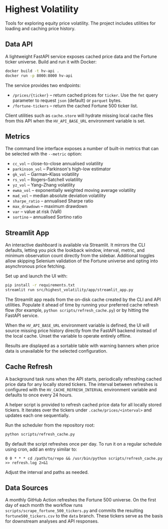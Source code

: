 # Highest Volatility

Tools for exploring equity price volatility.  The project includes utilities for
loading and caching price history.

## Data API

A lightweight FastAPI service exposes cached price data and the Fortune ticker
universe. Build and run it with Docker:

```bash
docker build -t hv-api .
docker run -p 8000:8000 hv-api
```

The service provides two endpoints:

- ``/prices/{ticker}`` – return cached prices for ``ticker``. Use the ``fmt``
  query parameter to request ``json`` (default) or ``parquet`` bytes.
- ``/fortune-tickers`` – return the cached Fortune 500 ticker list.

Client utilities such as ``cache.store`` will hydrate missing local cache files
from this API when the ``HV_API_BASE_URL`` environment variable is set.

## Metrics

The command line interface exposes a number of built-in metrics that can be
selected with the ``--metric`` option:

- ``cc_vol`` – close-to-close annualised volatility
- ``parkinson_vol`` – Parkinson's high-low estimator
- ``gk_vol`` – Garman–Klass volatility
- ``rs_vol`` – Rogers–Satchell volatility
- ``yz_vol`` – Yang–Zhang volatility
- ``ewma_vol`` – exponentially weighted moving average volatility
- ``mad_vol`` – median absolute deviation volatility
- ``sharpe_ratio`` – annualised Sharpe ratio
- ``max_drawdown`` – maximum drawdown
- ``var`` – value at risk (VaR)
- ``sortino`` – annualised Sortino ratio

## Streamlit App

An interactive dashboard is available via Streamlit. It mirrors the CLI
defaults, letting you pick the lookback window, interval, metric, and minimum
observation count directly from the sidebar. Additional toggles allow skipping
Selenium validation of the Fortune universe and opting into asynchronous price
fetching.

Set up and launch the UI with:

```bash
pip install -r requirements.txt
streamlit run src/highest_volatility/app/streamlit_app.py
```

The Streamlit app reads from the on-disk cache created by the CLI and API
utilities. Populate it ahead of time by running your preferred cache refresh
flow (for example, ``python scripts/refresh_cache.py``) or by hitting the FastAPI
service.

When the ``HV_API_BASE_URL`` environment variable is defined, the UI will source
missing price history directly from the FastAPI backend instead of the local
cache. Unset the variable to operate entirely offline.

Results are displayed as a sortable table with warning banners when price data
is unavailable for the selected configuration.

## Cache Refresh

A background task runs when the API starts, periodically refreshing cached
price data for any locally stored tickers. The interval between refreshes is
configured with the ``HV_CACHE_REFRESH_INTERVAL`` environment variable and
defaults to once every 24 hours.

A helper script is provided to refresh cached price data for all locally stored
tickers.  It iterates over the tickers under `.cache/prices/<interval>` and
updates each one sequentially.

Run the scheduler from the repository root:

```bash
python scripts/refresh_cache.py
```

By default the script refreshes once per day.  To run it on a regular schedule
using cron, add an entry similar to:

```
0 0 * * * cd /path/to/repo && /usr/bin/python scripts/refresh_cache.py >> refresh.log 2>&1
```

Adjust the interval and paths as needed.

## Data Sources

A monthly GitHub Action refreshes the Fortune 500 universe. On the first day of
each month the workflow runs ``scripts/scrape_fortune_500_tickers.py`` and
commits the resulting ``fortune500_tickers.csv`` to the ``data`` branch. These
tickers serve as the basis for downstream analyses and API responses.
